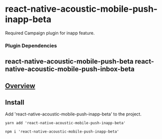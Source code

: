 # react-native-acoustic-mobile-push-inapp-beta
Required Campaign plugin for inapp feature.

### Plugin Dependencies
react-native-acoustic-mobile-push-beta
react-native-acoustic-mobile-push-inbox-beta
----

[Overview](https://developer.goacoustic.com/acoustic-campaign/docs/add-the-react-native-plug-in-to-your-app#overview)
---

## Install
Add 'react-native-acoustic-mobile-push-inapp-beta' to the project.

```shell yarn
yarn add 'react-native-acoustic-mobile-push-inapp-beta'
```

```shell npm
npm i 'react-native-acoustic-mobile-push-inapp-beta'
```